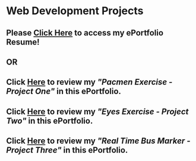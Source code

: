 # Web Development Projects

## Please <a href="https://jmeza01.github.io/ePortfolio/">Click Here</a> to access my ePortfolio Resume!

##                                                  OR

## Click <a href='https://github.com/Jmeza01/ePortfolio/tree/main/PacMen%20Exercise'>Here</a> to review my <em>"Pacmen Exercise - Project One"</em> in this ePortfolio.

## Click <a href='https://github.com/Jmeza01/ePortfolio/tree/main/eye-exercise'>Here</a> to review my <em>"Eyes Exercise - Project Two"</em> in this ePortfolio.

## Click <a href='https://github.com/Jmeza01/ePortfolio/tree/main/Real%20Time%20Bus%20Tracker'>Here</a> to review my <em>"Real Time Bus Marker - Project Three"</em> in this ePortfolio.
